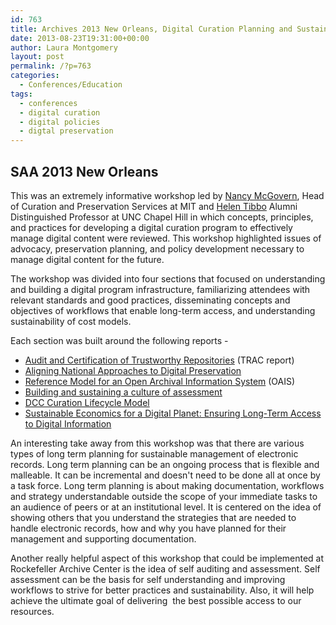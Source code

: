 ```yaml
---
id: 763
title: Archives 2013 New Orleans, Digital Curation Planning and Sustainable Futures Workshop
date: 2013-08-23T19:31:00+00:00
author: Laura Montgomery
layout: post
permalink: /?p=763
categories:
  - Conferences/Education
tags:
  - conferences
  - digital curation
  - digital policies
  - digtal preservation
---
```

## SAA 2013 New Orleans

This was an extremely informative workshop led by [Nancy McGovern](http://www.digitalpreservation.gov/series/pioneers/mcgovern.html "Nancy McGovern"), Head of Curation and Preservation Services at MIT and [Helen Tibbo](http://blogs.loc.gov/digitalpreservation/2011/10/digital-preservation-pioneer-helen-tibbo/ "Helen Tibbo") Alumni Distinguished Professor at UNC Chapel Hill in which concepts, principles, and practices for developing a digital curation program to effectively manage digital content were reviewed. This workshop highlighted issues of advocacy, preservation planning, and policy development necessary to manage digital content for the future.<!--more-->

The workshop was divided into four sections that focused on understanding and building a digital program infrastructure, familiarizing attendees with relevant standards and good practices, disseminating concepts and objectives of workflows that enable long-term access, and understanding sustainability of cost models.

Each section was built around the following reports -

* [Audit and Certification of Trustworthy Repositories](http://public.ccsds.org/publications/archive/652x0m1.pdf "Audit and Certification of Trustworthy Repositories") (TRAC report)
* [Aligning National Approaches to Digital Preservation](http://educopia.org/sites/educopia.org/files/ANADP_Educopia_2012.pdf "Aligning National Approaches to Digital Preservation")
* [Reference Model for an Open Archival Information System](http://en.wikipedia.org/wiki/Open_Archival_Information_System "Reference Model for an Open Archival Information System") (OAIS)
* [Building and sustaining a culture of assessment](/wp-content/uploads/2013/08/Building-and-sustaining-a-culture-of-assessment.pdf)
* [DCC Curation Lifecycle Model](http://www.dcc.ac.uk/resources/curation-lifecycle-model "DCC Curation Lifecycle Model")
* [Sustainable Economics for a Digital Planet: Ensuring Long-Term Access to Digital Information](http://brtf.sdsc.edu/biblio/BRTF_Final_Report.pdf "Sustainable Economic for a Digital Planet: Ensuring Long-Term Access to Digtial Information")

An interesting take away from this workshop was that there are various types of long term planning for sustainable management of electronic records. Long term planning can be an ongoing process that is flexible and malleable. It can be incremental and doesn't need to be done all at once by a task force. Long term planning is about making documentation, workflows and strategy understandable outside the scope of your immediate tasks to an audience of peers or at an institutional level. It is centered on the idea of showing others that you understand the strategies that are needed to handle electronic records, how and why you have planned for their management and supporting documentation.

Another really helpful aspect of this workshop that could be implemented at Rockefeller Archive Center is the idea of self auditing and assessment. Self assessment can be the basis for self understanding and improving workflows to strive for better practices and sustainability. Also, it will help achieve the ultimate goal of delivering  the best possible access to our resources.
